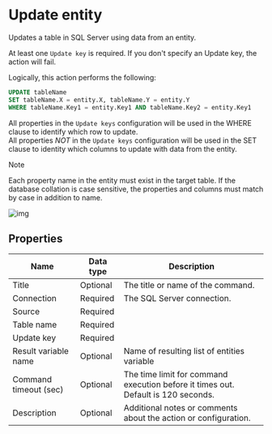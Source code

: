 # Update entity

Updates a table in SQL Server using data from an entity.  

At least one `Update key` is required. If you don't specify an Update key, the action will fail.  


Logically, this action performs the following:

```sql
UPDATE tableName
SET tableName.X = entity.X, tableName.Y = entity.Y
WHERE tableName.Key1 = entity.Key1 AND tableName.Key2 = entity.Key1
```

All properties in the `Update keys` configuration will be used in the WHERE clause to identify which row to update.  
All properties _NOT_ in the `Update keys` configuration will be used in the SET clause to identity which columns to update with data from the entity.  

> [!NOTE]
> Each property name in the entity must exist in the target table. If the database collation is case sensitive, the properties and columns must match by case in addition to name.



![img](https://profitbasedocs.blob.core.windows.net/flowimages/update-entity.png)

## Properties

| Name         | Data type       | Description                                       |
|--------------|-----------------|---------------------------------------------------|
| Title           |  Optional | The title or name of the command.    |
| Connection         | Required   | The SQL Server connection. |
| Source   | Required |  |
| Table name | Required  |   |
| Update key | Required  |   |
| Result variable name | Optional  | Name of resulting list of entities variable  |
| Command timeout (sec) | Optional | The time limit for command execution before it times out. Default is 120 seconds.|
| Description   | Optional | Additional notes or comments about the action or configuration. |
